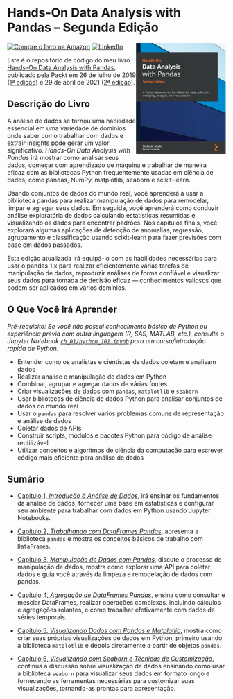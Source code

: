 # Hands-On Data Analysis with Pandas – Segunda Edição
[![Compre o livro na Amazon](https://img.shields.io/badge/Amazon-compra-orange?logo=amazon&logoColor=orange)](https://www.amazon.com.br/Hands-Data-Analysis-Pandas-visualization/dp/1800563450)
[![LinkedIn](https://img.shields.io/badge/LinkedIn-conectar-blue?logo=linkedin)](https://www.linkedin.com/in/gustavo-de-melo-oliveira/)
<a href="https://www.amazon.com.br/Hands-Data-Analysis-Pandas-visualization/dp/1800563450"><img src="_img/cover.PNG" alt="Hands-On Data Analysis with Pandas" height="256px" align="right"></a>

Este é o repositório de código do meu livro [Hands-On Data Analysis with Pandas](https://www.amazon.com.br/Hands-Data-Analysis-Pandas-visualization/dp/1800563450), publicado pela Packt em 26 de julho de 2019 ([1ª edição](https://www.amazon.com.br/Hands-Data-Analysis-Pandas-visualization/dp/1789615321)) e 29 de abril de 2021 ([2ª edição](https://www.amazon.com.br/Hands-Data-Analysis-Pandas-visualization/dp/1800563450)).

## Descrição do Livro
A análise de dados se tornou uma habilidade essencial em uma variedade de domínios onde saber como trabalhar com dados e extrair insights pode gerar um valor significativo. *Hands-On Data Analysis with Pandas* irá mostrar como analisar seus dados, começar com aprendizado de máquina e trabalhar de maneira eficaz com as bibliotecas Python frequentemente usadas em ciência de dados, como pandas, NumPy, matplotlib, seaborn e scikit-learn.

Usando conjuntos de dados do mundo real, você aprenderá a usar a biblioteca pandas para realizar manipulação de dados para remodelar, limpar e agregar seus dados. Em seguida, você aprenderá como conduzir análise exploratória de dados calculando estatísticas resumidas e visualizando os dados para encontrar padrões. Nos capítulos finais, você explorará algumas aplicações de detecção de anomalias, regressão, agrupamento e classificação usando scikit-learn para fazer previsões com base em dados passados.

Esta edição atualizada irá equipá-lo com as habilidades necessárias para usar o pandas 1.x para realizar eficientemente várias tarefas de manipulação de dados, reproduzir análises de forma confiável e visualizar seus dados para tomada de decisão eficaz — conhecimentos valiosos que podem ser aplicados em vários domínios.

## O Que Você Irá Aprender
*Pré-requisito: Se você não possui conhecimento básico de Python ou experiência prévia com outra linguagem (R, SAS, MATLAB, etc.), consulte o Jupyter Notebook [`ch_01/python_101.ipynb`](./ch_01/python_101.ipynb) para um curso/introdução rápida de Python.*

- Entender como os analistas e cientistas de dados coletam e analisam dados
- Realizar análise e manipulação de dados em Python
- Combinar, agrupar e agregar dados de várias fontes
- Criar visualizações de dados com `pandas`, `matplotlib` e `seaborn`
- Usar bibliotecas de ciência de dados Python para analisar conjuntos de dados do mundo real
- Usar o `pandas` para resolver vários problemas comuns de representação e análise de dados
- Coletar dados de APIs
- Construir scripts, módulos e pacotes Python para código de análise reutilizável
- Utilizar conceitos e algoritmos de ciência da computação para escrever código mais eficiente para análise de dados

## Sumário
- [Capítulo 1, *Introdução à Análise de Dados*](./ch_01), irá ensinar os fundamentos da análise de dados, fornecer uma base em estatísticas e configurar seu ambiente para trabalhar com dados em Python usando Jupyter Notebooks.

- [Capítulo 2, *Trabalhando com DataFrames Pandas*](./ch_02), apresenta a biblioteca `pandas` e mostra os conceitos básicos de trabalho com `DataFrames`.

- [Capítulo 3, *Manipulação de Dados com Pandas*](./ch_03), discute o processo de manipulação de dados, mostra como explorar uma API para coletar dados e guia você através da limpeza e remodelação de dados com pandas.

- [Capítulo 4, *Agregação de DataFrames Pandas*](./ch_04), ensina como consultar e mesclar DataFrames, realizar operações complexas, incluindo cálculos e agregações rolantes, e como trabalhar efetivamente com dados de séries temporais.

- [Capítulo 5, *Visualizando Dados com Pandas e Matplotlib*](./ch_05), mostra como criar suas próprias visualizações de dados em Python, primeiro usando a biblioteca `matplotlib` e depois diretamente a partir de objetos `pandas`.

- [Capítulo 6, *Visualizando com Seaborn e Técnicas de Customização*](./ch_06), continua a discussão sobre visualização de dados ensinando como usar a biblioteca `seaborn` para visualizar seus dados em formato longo e fornecendo as ferramentas necessárias para customizar suas visualizações, tornando-as prontas para apresentação.
